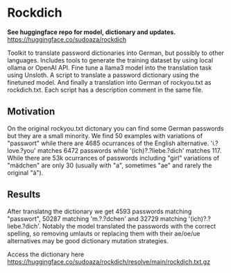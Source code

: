# Rockdich

**See huggingface repo for model, dictionary and updates.**
https://huggingface.co/sudoaza/rockdich

Toolkit to translate password dictionaries into German, but possibly to other languages. Includes tools to generate the training dataset by using local ollama or OpenAI API. Fine tune a llama3 model into the translation task using Unsloth. A script to translate a password dictionary using the finetuned model. And finally a translation into German of rockyou.txt as rockdich.txt. Each script has a description comment in the same file.

## Motivation

On the original rockyou.txt dictonary you can find some German passwords but they are a small minority.
We find 50 examples with variations of "passwort" while there are 4685 ocurrances of the English alternative. 
'i.?love.?you' matches 6472 passwords while '(ich)?.?liebe.?dich' matches 117. 
While there are 53k ocurrances of passwords including "girl" variations of "mädchen" are only 30 (usually with "a", sometimes "ae" and rarely the original "ä").

## Results

After translatng the dictionary we get 4593 passwords matching "passwort", 50287 matching 'm.?.?dchen' and 32729 matching '(ich)?.?liebe.?dich'. Notably the model translated the passwords with the correct spelling, so removing umlauts or replacing them with their ae/oe/ue alternatives may be good dictionary mutation strategies.

Access the dictionary here https://huggingface.co/sudoaza/rockdich/resolve/main/rockdich.txt.gz

